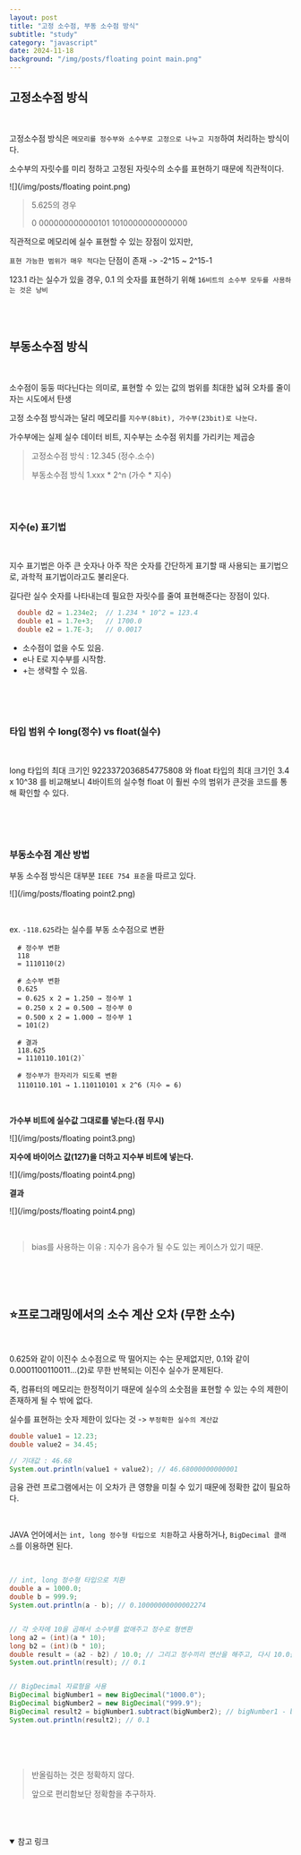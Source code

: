 ```yaml
---
layout: post
title: "고정 소수점, 부동 소수점 방식"
subtitle: "study"
category: "javascript"
date: 2024-11-18
background: "/img/posts/floating point main.png"
---
```


## 고정소수점 방식

<br/>

고정소수점 방식은 `메모리를 정수부와 소수부로 고정으로 나누고 지정`하여 처리하는 방식이다.

소수부의 자릿수를 미리 정하고 고정된 자릿수의 소수를 표현하기 때문에 직관적이다.

![](/img/posts/floating point.png)

> 5.625의 경우
>
> 0 000000000000101 1010000000000000

직관적으로 메모리에 실수 표현할 수 있는 장점이 있지만,

`표현 가능한 범위가 매우 적다`는 단점이 존재 -> -2^15 ~ 2^15-1

123.1 라는 실수가 있을 경우, 0.1 의 숫자를 표현하기 위해 `16비트의 소수부 모두를 사용하는 것은 낭비`

<br>
<br>

## 부동소수점 방식

<br>

소수점이 둥둥 떠다닌다는 의미로, 표현할 수 있는 값의 범위를 최대한 넓혀 오차를 줄이자는 시도에서 탄생

고정 소수점 방식과는 달리 메모리를 `지수부(8bit), 가수부(23bit)로 나눈다.`

가수부에는 실제 실수 데이터 비트, 지수부는 소수점 위치를 가리키는 제곱승

> 고정소수점 방식 : 12.345 (정수.소수)
>
> 부동소수점 방식 1.xxx \* 2^n (가수 \* 지수)

<br>
<br>

### 지수(e) 표기법

<br>

지수 표기법은 아주 큰 숫자나 아주 작은 숫자를 간단하게 표기할 때 사용되는 표기법으로, 과학적 표기법이라고도 불리운다.

길다란 실수 숫자를 나타내는데 필요한 자릿수를 줄여 표현해준다는 장점이 있다.

```java
  double d2 = 1.234e2;  // 1.234 * 10^2 = 123.4
  double e1 = 1.7e+3;   // 1700.0
  double e2 = 1.7E-3;   // 0.0017
```

- 소수점이 없을 수도 있음.
- e나 E로 지수부를 시작함.
- +는 생략할 수 있음.

<br>
<br>
<br>

### 타입 범위 수 long(정수) vs float(실수)

<br>

long 타입의 최대 크기인 9223372036854775808 와 float 타입의 최대 크기인 3.4 x 10^38 를 비교해보니 4바이트의 실수형 float 이 훨씬 수의 범위가 큰것을 코드를 통해 확인할 수 있다.

<br>
<br>
<br>

### 부동소수점 계산 방법

부동 소수점 방식은 대부분 `IEEE 754 표준`을 따르고 있다.

![](/img/posts/floating point2.png)

<br>

ex. `-118.625`라는 실수를 부동 소수점으로 변환

```
  # 정수부 변환
  118
  = 1110110(2)

  # 소수부 변환
  0.625
  = 0.625 x 2 = 1.250 → 정수부 1
  = 0.250 x 2 = 0.500 → 정수부 0
  = 0.500 x 2 = 1.000 → 정수부 1
  = 101(2)

  # 결과
  118.625
  = 1110110.101(2)`

  # 정수부가 한자리가 되도록 변환
  1110110.101 → 1.110110101 x 2^6 (지수 = 6)
```

<br>

**가수부 비트에 실수값 그대로를 넣는다.(점 무시)**

![](/img/posts/floating point3.png)

**지수에 바이어스 값(127)을 더하고 지수부 비트에 넣는다.**

![](/img/posts/floating point4.png)

**결과**

![](/img/posts/floating point4.png)

<br>

> bias를 사용하는 이유 : 지수가 음수가 될 수도 있는 케이스가 있기 때문.

<br>
<br>
<br>

## ⭐프로그래밍에서의 소수 계산 오차 (무한 소수)

<br>

0.625와 같이 이진수 소수점으로 딱 떨어지는 수는 문제없지만, 0.1와 같이 0.0001100110011...(2)로 무한 반복되는 이진수 실수가 문제된다.

즉, 컴퓨터의 메모리는 한정적이기 때문에 실수의 소숫점을 표현할 수 있는 수의 제한이 존재하게 될 수 밖에 없다.

실수를 표현하는 숫자 제한이 있다는 것 -> `부정확한 실수의 계산값`

```java
double value1 = 12.23;
double value2 = 34.45;

// 기대값 : 46.68
System.out.println(value1 + value2); // 46.68000000000001
```

금융 관련 프로그램에서는 이 오차가 큰 영향을 미칠 수 있기 때문에 정확한 값이 필요하다.

<br>

JAVA 언어에서는 `int, long 정수형 타입으로 치환`하고 사용하거나, `BigDecimal 클래스`를 이용하면 된다.

<br>

```java
// int, long 정수형 타입으로 치환
double a = 1000.0;
double b = 999.9;
System.out.println(a - b); // 0.10000000000002274


// 각 숫자에 10을 곱해서 소수부를 없애주고 정수로 형변환
long a2 = (int)(a * 10);
long b2 = (int)(b * 10);
double result = (a2 - b2) / 10.0; // 그리고 정수끼리 연산을 해주고, 다시 10.0을 나누기 하여 실수로 변환하여 저장
System.out.println(result); // 0.1


// BigDecimal 자료형을 사용
BigDecimal bigNumber1 = new BigDecimal("1000.0");
BigDecimal bigNumber2 = new BigDecimal("999.9");
BigDecimal result2 = bigNumber1.subtract(bigNumber2); // bigNumber1 - bigNumber2
System.out.println(result2); // 0.1
```

<br>
<br>
<br>

> 반올림하는 것은 정확하지 않다.
>
> 앞으로 편리함보단 정확함을 추구하자.

<br>
<br>
<br>

<details open="open">
<summary>참고 링크</summary>
<div markdown="1">
<https://inpa.tistory.com/entry/JAVA-☕-실수-표현부동-소수점-원리-한눈에-이해하기/>
<div>
